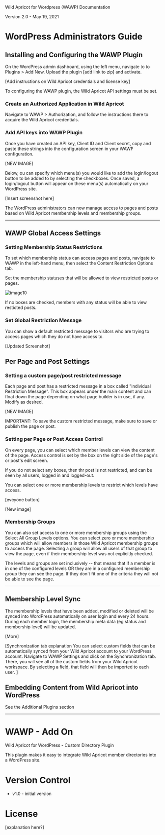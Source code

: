 Wild Apricot for Wordpress (WAWP) Documentation

Version 2.0 - May 19, 2021

# WordPress Administrators Guide

## Installing and Configuring the WAWP Plugin

On the WordPress admin dashboard, using the left menu, navigate to to Plugins > Add New. Upload the plugin [add link to zip] and activate.

[Add instructions on Wild Apricot credentials and license key]

To configuring the WAWP plugin, the Wild Apricot API settings must be set.

### Create an Authorized Application in Wild Apricot

Navigate to WAWP > Authorization, and follow the instructions there to acquire the Wild Apricot credentials.

### Add API keys into WAWP Plugin

Once you have created an API key, Client ID and Client secret, copy and paste these strings into the configuration screen in your WAWP configuration.

[NEW IMAGE]

Below, ou can specify which menu(s) you would like to add the login/logout button to be added to by selecting the checkboxes. Once saved, a login/logout button will appear on these menu(s) automatically on your WordPress site.

[Insert screenshot here]

The WordPress administrators can now manage access to pages and posts based on Wild Apricot membership levels and membership groups.

***

## WAWP Global Access Settings

### Setting Membership Status Restrictions

To set which membership status can access pages and posts, navigate to WAWP in the left-hand menu, then select the Content Restriction Options tab.

Set the membership statuses that will be allowed to view restricted posts or pages.

![image10](https://user-images.githubusercontent.com/458134/110493595-c4471100-80c0-11eb-879c-598b7c9db7a4.png)

If no boxes are checked, members with any status will be able to view resticted posts.

### Set Global Restriction Message

You can show a default restricted message to visitors who are trying to access pages which they do not have access to.

[Updated Screenshot]

## Per Page and Post Settings<br>

### Setting a custom page/post restricted message

Each page and post has a restricted message in a box called "Individual Restriction Message". This box appears under the main content and can float down the page depending on what page builder is in use, if any. Modify as desired.

[NEW IMAGE]

IMPORTANT: To save the custom restricted message, make sure to save or publish the page or post.

### Setting per Page or Post Access Control

On every page, you can select which member levels can view the content of the page. Access control is set by the box on the right side of the page's or post's edit screen.

If you do not select any boxes, then thr post is not restricted, and can be seen by all users, logged in and logged-out.

You can select one or more membership levels to restrict which levels have access. 

[eveyone button]

[New image]

### Membership Groups

You can also set access to one or more membership groups using the Select All Group Levels options. You can select zero or more membership groups which will allow members in those WIld Apricot membership groups to access the page. Selecting a group will allow all users of that group to view the page, even if their membership level was not explicitly checked.

The levels and groups are set inclusively -- that means that if a member is in one of the configured levels OR they are in a configured membership group they can see the page. If they don't fit one of the criteria they will not be able to see the page. 

***

## Membership Level Sync

The membership levels that have been added, modified or deleted will be synced into WordPress automatically on user login and every 24 hours. During each member login, the membership meta data (eg status and membership level) will be updated.

[More]

[Synchronization tab explanation
You can select custom fields that can be automatically synced from your Wild Apricot account to your WordPress account. Navigate to WAWP Settings and click on the Synchronization tab. There, you will see all of the custom fields from your Wild Apricot workspace. By selecting a field, that field will then be imported to each user. ]

## Embedding Content from Wild Apricot into WordPress

See the Additional Plugins section

***

# WAWP - Add On
Wild Apricot for WordPress - Custom Directory Plugin

This plugin makes it easy to integrate Wild Apricot member directories into a WordPress site.

# Version Control
- v1.0 - initial version

# License
[explanation here?]


